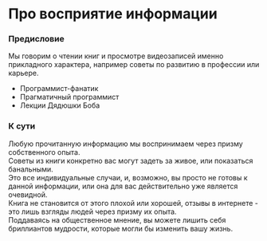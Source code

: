 # Про восприятие информации

### Предисловие
Мы говорим о чтении книг и просмотре видеозаписей именно прикладного характера, например советы по развитию в профессии или карьере.
- Программист-фанатик
- Прагматичный программист
- Лекции Дядюшки Боба

 ### К сути

 Любую прочитанную информацию мы воспринимаем через призму собственного опыта.  
 Советы из книги конкретно вас могут задеть за живое, или показаться банальными.  
 Это все индивидуальные случаи, и, возможно, вы просто не готовы к данной информации, или она для вас действительно уже является очевидной.  
 Книга не становится от этого плохой или хорошей, отзывы в интернете - это лишь взгляды людей через призму их опыта.  
 Поддаваясь на общественное мнение, вы можете лишить себя бриллиантов мудрости, которые могли бы изменить вашу жизнь.
